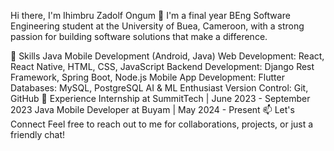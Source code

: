 Hi there, I'm Ihimbru Zadolf Ongum 👋
I'm a final year BEng Software Engineering student at the University of Buea, Cameroon, with a strong passion for building software solutions that make a difference.

🚀 Skills
Java Mobile Development (Android, Java)
Web Development: React, React Native, HTML, CSS, JavaScript
Backend Development: Django Rest Framework, Spring Boot, Node.js
Mobile App Development: Flutter
Databases: MySQL, PostgreSQL
AI & ML Enthusiast
Version Control: Git, GitHub
💼 Experience
Internship at SummitTech | June 2023 - September 2023
Java Mobile Developer at Buyam | May 2024 - Present
📫 Let's Connect
Feel free to reach out to me for collaborations, projects, or just a friendly chat!


